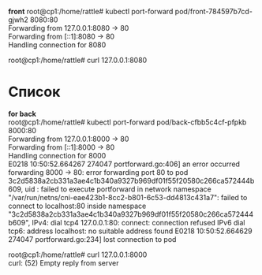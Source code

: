 **front**
root@cp1:/home/rattle# kubectl port-forward pod/front-784597b7cd-gjwh2 8080:80  
Forwarding from 127.0.0.1:8080 -> 80  
Forwarding from [::1]:8080 -> 80  
Handling connection for 8080  


root@cp1:/home/rattle# curl 127.0.0.1:8080  
<!DOCTYPE html>  
<html lang="ru">  
<head>  
    <title>Список</title>  
    <meta charset="UTF-8">  
    <meta name="viewport" content="width=device-width, initial-scale=1.0">  
    <link href="/build/main.css" rel="stylesheet">  
</head>  
<body>  
    <main class="b-page">  
        <h1 class="b-page__title">Список</h1>  
        <div class="b-page__content b-items js-list"></div>  
    </main>  
    <script src="/build/main.js"></script>  
</body>  
  

**for back**  
root@cp1:/home/rattle# kubectl port-forward pod/back-cfbb5c4cf-pfpkb 8000:80  
Forwarding from 127.0.0.1:8000 -> 80  
Forwarding from [::1]:8000 -> 80  
Handling connection for 8000  
E0218 10:50:52.664267  274047 portforward.go:406] an error occurred forwarding 8000 -> 80: error forwarding port 80 to pod   3c2d5838a2cb331a3ae4c1b340a9327b969df01f55f20580c266ca572444b609, uid : failed to execute portforward in network namespace "/var/run/netns/cni-eae423b1-8cc2-b801-6c53-dd4813c431a7": failed to connect to localhost:80 inside namespace "3c2d5838a2cb331a3ae4c1b340a9327b969df01f55f20580c266ca572444b609", IPv4: dial tcp4 127.0.0.1:80: connect: connection refused IPv6 dial tcp6: address localhost: no suitable address found
E0218 10:50:52.664629  274047 portforward.go:234] lost connection to pod

 
root@cp1:/home/rattle# curl 127.0.0.1:8000  
curl: (52) Empty reply from server  


